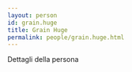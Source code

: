 ```yaml
---
layout: person
id: grain.huge
title: Grain Huge
permalink: people/grain.huge.html
---
```


Dettagli della persona